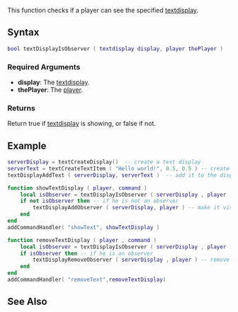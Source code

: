 This function checks if a player can see the specified [textdisplay](/textdisplay.md "wikilink").

Syntax
------

``` lua
bool textDisplayIsObserver ( textdisplay display, player thePlayer )
```

### Required Arguments

-   **display**: The [textdisplay](/textdisplay.md "wikilink").
-   **thePlayer**: The [player](/player.md "wikilink").

### Returns

Return true if [textdisplay](/textdisplay.md "wikilink") is showing, or false if not.

Example
-------

``` lua
serverDisplay = textCreateDisplay()  -- create a text display
serverText = textCreateTextItem ( "Hello world!", 0.5, 0.5 ) -- create a text item for the display
textDisplayAddText ( serverDisplay, serverText )  -- add it to the display so it is displayed

function showTextDisplay ( player, command )
    local isObserver = textDisplayIsObserver ( serverDisplay , player ) -- check if he is already a observer in the server display
    if not isObserver then -- if he is not an observer
        textDisplayAddObserver ( serverDisplay, player ) -- make it visible to a player
    end
end
addCommandHandler( "showText", showTextDisplay )

function removeTextDisplay ( player , command )
    local isObserver = textDisplayIsObserver ( serverDisplay , player ) -- check if he is already a observer in the server display
    if isObserver then -- if he is an observer
        textDisplayRemoveObserver ( serverDisplay , player ) -- remove the player from display
    end
end
addCommandHandler( "removeText",removeTextDisplay)
```

See Also
--------
